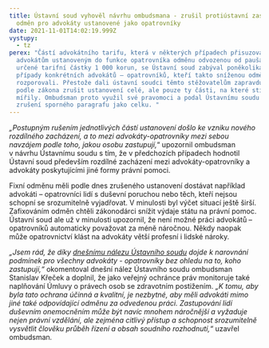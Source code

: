 ```yaml
---
title: Ústavní soud vyhověl návrhu ombudsmana - zrušil protiústavní zastropování
  odměn pro advokáty ustanovené jako opatrovníky
date: 2021-11-01T14:02:19.999Z
vystupy:
  - tz
perex: "Částí advokátního tarifu, která v některých případech přisuzovala
  advokátům ustanoveným do funkce opatrovníka odměnu odvozenou od paušálně
  určené tarifní částky 1 000 korun, se Ústavní soud zabýval poněkolikáté. Šlo o
  případy konkrétních advokátů – opatrovníků, kteří takto sníženou odměnu
  rozporovali. Přestože dali ústavní soudci těmto stěžovatelům zapravdu, nemohli
  podle zákona zrušit ustanovení celé, ale pouze ty části, na které stížnosti
  mířily. Ombudsman proto využil své pravomoci a podal Ústavnímu soudu návrh na
  zrušení sporného paragrafu jako celku. "
---
```

<p><em>&bdquo;Postupným rušením jednotlivých částí ustanovení došlo ke vzniku nového rozdílného zacházení, a to mezi advokáty-opatrovníky mezi sebou navzájem podle toho, jakou osobu zastupují,</em>&ldquo; upozornil ombudsman v&nbsp;návrhu Ústavnímu soudu s&nbsp;tím, že v&nbsp;předchozích případech hodnotil Ústavní soud především rozdílné zacházení mezi advokáty-opatrovníky a advokáty poskytujícími jiné formy právní pomoci.</p>

<p>Fixní odměnu měli podle dnes zrušeného ustanovení dostávat například advokáti &ndash; opatrovníci lidí s duševní poruchou nebo těch, kteří nejsou schopní se srozumitelně vyjadřovat. V&nbsp;minulosti byl výčet situací ještě širší. Zafixováním odměn chtěli zákonodárci snížit výdaje státu na právní pomoc. Ústavní soud ale už v&nbsp;minulosti upozornil, že není možné práci advokátů &ndash; opatrovníků automaticky považovat za méně náročnou. Někdy naopak může opatrovnictví klást na advokáty větší profesní i lidské nároky.</p>

<p><em>&bdquo;Jsem rád, že díky <a href="https://www.usoud.cz/aktualne/ustavni-soud-zrusil-i-zbyvajici-cast-ustanoveni-advokatniho-tarifu-upravujici-vypocet-odmeny-advokata-jako-opatrovnika">dnešnímu nálezu Ústavního soudu</a> dojde k&nbsp;narovnání podmínek pro všechny advokáty - opatrovníky bez ohledu na to, koho zastupují,&ldquo; </em>okomentoval dnešní nález Ústavního soudu ombudsman Stanislav Křeček a doplnil, že jako veřejný ochránce práv monitoruje také naplňování Úmluvy o právech osob se zdravotním postižením.<em> &bdquo;K tomu, aby byla tato ochrana účinná a kvalitní, je nezbytné, aby měli advokáti mimo jiné také odpovídající odměnu za odvedenou práci. Zastupování lidí duševním onemocněním může být navíc mnohem náročnější a vyžaduje nejen právní vzdělání, ale zejména citlivý přístup a schopnost srozumitelně vysvětlit člověku průběh řízení a obsah soudního rozhodnutí,&ldquo; </em>uzavřel ombudsman<em>. </em></p>
